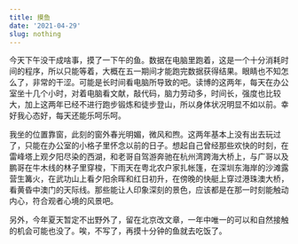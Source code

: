 ```yaml
---
title: 摸鱼
date: '2021-04-29'
slug: nothing
---
```

今天下午没干成啥事，摸了一下午的鱼。数据在电脑里跑着，这是一个十分消耗时间的程序，所以只能等着，大概在五一期间才能跑完数据获得结果。眼睛也不知怎么了，非常的干涩。可能是长时间看电脑所导致的吧。读博的这两年，每天在办公室坐十几个小时，对着电脑看文献，敲代码，脑力劳动多，时间长，强度也比较大，加上这两年已经不进行跑步锻炼和徒步登山，所以身体状况明显不如以前。幸好我心态好，每天还能乐呵乐呵。

我坐的位置靠窗，此刻的窗外春光明媚，微风和煦。这两年基本上没有出去玩过了，只能在办公室的小格子里怀念以前的日子。想起自己曾经那些欢快的时刻，在雷峰塔上观夕阳尽染的西湖，和老哥自驾游奔驰在杭州湾跨海大桥上，与广哥以及鹏哥在牛木线的林子里穿梭，下雨天在粤北农户家扎帐篷，在深圳东海岸的沙滩露营生篝火，在武功山上看夕阳余晖和红日初升，在傍晚的快艇上穿过港珠澳大桥，看黄昏中澳门的天际线。那些能让人印象深刻的景色，应该都是在那一时刻能触动内心，符合观者心境的风景吧。

另外，今年夏天暂定不出野外了，留在北京改文章，一年中唯一的可以和自然接触的机会可能也没了。唉，不写了，再摸十分钟的鱼就去吃饭了。


